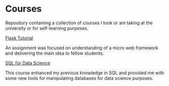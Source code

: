 # Courses

Repository containing a collection of courses I took or am taking at the university or for self-learning purposes. 

[Flask Tutorial](https://github.com/tatiana-norkina/Courses/tree/main/hello_flask)

An assignment was focused on understanding of a micro web framework and delivering the main idea to fellow students.  

[SQL für Data Science](https://github.com/tatiana-norkina/data-science-portfolio/blob/main/Prediction%20of%20Cross-Selling%20Opportunities%20of%20a%20Bank/main.R)

This course enhanced my previous knowledge in SQL and provided me with some new tools for manipulating databases for data science purposes. 
